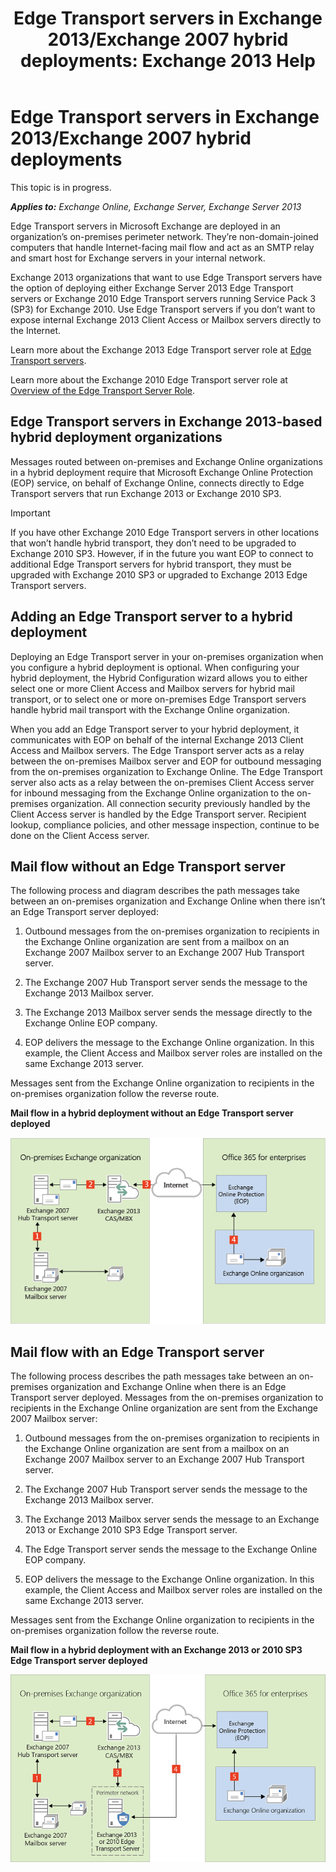 ﻿---
title: 'Edge Transport servers in Exchange 2013/Exchange 2007 hybrid deployments: Exchange 2013 Help'
TOCTitle: Edge Transport servers in Exchange 2013/Exchange 2007 hybrid deployments
ms:assetid: 4e4d7c19-78b8-44bb-bdff-3ea97ea59a5d
ms:mtpsurl: https://technet.microsoft.com/en-us/library/Dn151300(v=EXCHG.150)
ms:contentKeyID: 53095942
ms.date: 12/02/2015
mtps_version: v=EXCHG.150
---

# Edge Transport servers in Exchange 2013/Exchange 2007 hybrid deployments

This topic is in progress.  

_**Applies to:** Exchange Online, Exchange Server, Exchange Server 2013_


Edge Transport servers in Microsoft Exchange are deployed in an organization’s on-premises perimeter network. They’re non-domain-joined computers that handle Internet-facing mail flow and act as an SMTP relay and smart host for Exchange servers in your internal network.

Exchange 2013 organizations that want to use Edge Transport servers have the option of deploying either Exchange Server 2013 Edge Transport servers or Exchange 2010 Edge Transport servers running Service Pack 3 (SP3) for Exchange 2010. Use Edge Transport servers if you don’t want to expose internal Exchange 2013 Client Access or Mailbox servers directly to the Internet.

Learn more about the Exchange 2013 Edge Transport server role at [Edge Transport servers](https://technet.microsoft.com/en-us/library/bb124701\(v=exchg.150\)).

Learn more about the Exchange 2010 Edge Transport server role at [Overview of the Edge Transport Server Role](http://go.microsoft.com/fwlink/p/?linkid=183473).

## Edge Transport servers in Exchange 2013-based hybrid deployment organizations

Messages routed between on-premises and Exchange Online organizations in a hybrid deployment require that Microsoft Exchange Online Protection (EOP) service, on behalf of Exchange Online, connects directly to Edge Transport servers that run Exchange 2013 or Exchange 2010 SP3.


> [!IMPORTANT]
> If you have other Exchange 2010 Edge Transport servers in other locations that won’t handle hybrid transport, they don’t need to be upgraded to Exchange 2010 SP3. However, if in the future you want EOP to connect to additional Edge Transport servers for hybrid transport, they must be upgraded with Exchange 2010 SP3 or upgraded to Exchange 2013 Edge Transport servers.



## Adding an Edge Transport server to a hybrid deployment

Deploying an Edge Transport server in your on-premises organization when you configure a hybrid deployment is optional. When configuring your hybrid deployment, the Hybrid Configuration wizard allows you to either select one or more Client Access and Mailbox servers for hybrid mail transport, or to select one or more on-premises Edge Transport servers handle hybrid mail transport with the Exchange Online organization.

When you add an Edge Transport server to your hybrid deployment, it communicates with EOP on behalf of the internal Exchange 2013 Client Access and Mailbox servers. The Edge Transport server acts as a relay between the on-premises Mailbox server and EOP for outbound messaging from the on-premises organization to Exchange Online. The Edge Transport server also acts as a relay between the on-premises Client Access server for inbound messaging from the Exchange Online organization to the on-premises organization. All connection security previously handled by the Client Access server is handled by the Edge Transport server. Recipient lookup, compliance policies, and other message inspection, continue to be done on the Client Access server.

## Mail flow without an Edge Transport server

The following process and diagram describes the path messages take between an on-premises organization and Exchange Online when there isn’t an Edge Transport server deployed:

1.  Outbound messages from the on-premises organization to recipients in the Exchange Online organization are sent from a mailbox on an Exchange 2007 Mailbox server to an Exchange 2007 Hub Transport server.

2.  The Exchange 2007 Hub Transport server sends the message to the Exchange 2013 Mailbox server.

3.  The Exchange 2013 Mailbox server sends the message directly to the Exchange Online EOP company.

4.  EOP delivers the message to the Exchange Online organization. In this example, the Client Access and Mailbox server roles are installed on the same Exchange 2013 server.

Messages sent from the Exchange Online organization to recipients in the on-premises organization follow the reverse route.

**Mail flow in a hybrid deployment without an Edge Transport server deployed**

![On-premises organization without Edge server](images/Dn151300.e7206c51-b61c-41e3-a446-9270f131fbaa(EXCHG.150).png "On-premises organization without Edge server")

## Mail flow with an Edge Transport server

The following process describes the path messages take between an on-premises organization and Exchange Online when there is an Edge Transport server deployed. Messages from the on-premises organization to recipients in the Exchange Online organization are sent from the Exchange 2007 Mailbox server:

1.  Outbound messages from the on-premises organization to recipients in the Exchange Online organization are sent from a mailbox on an Exchange 2007 Mailbox server to an Exchange 2007 Hub Transport server.

2.  The Exchange 2007 Hub Transport server sends the message to the Exchange 2013 Mailbox server.

3.  The Exchange 2013 Mailbox server sends the message to an Exchange 2013 or Exchange 2010 SP3 Edge Transport server.

4.  The Edge Transport server sends the message to the Exchange Online EOP company.

5.  EOP delivers the message to the Exchange Online organization. In this example, the Client Access and Mailbox server roles are installed on the same Exchange 2013 server.

Messages sent from the Exchange Online organization to recipients in the on-premises organization follow the reverse route.

**Mail flow in a hybrid deployment with an Exchange 2013 or 2010 SP3 Edge Transport server deployed**

![On-premises organization with Edge server](images/Dn151300.91bf5390-c4d7-4aa9-b911-0c1c559d4365(EXCHG.150).png "On-premises organization with Edge server")

